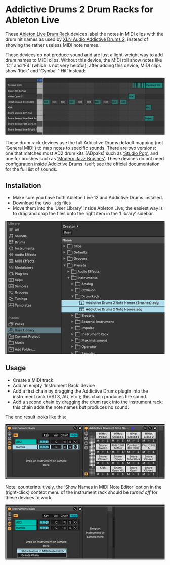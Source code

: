 # Addictive Drums 2 Drum Racks for Ableton Live

These [Ableton Live Drum Rack](https://www.ableton.com/en/manual/instrument-drum-and-effect-racks/) devices label the notes in MIDI clips with the drum hit names as used by [XLN Audio Addictive Drums 2](https://www.xlnaudio.com/products/addictive_drums_2), instead of showing the rather useless MIDI note names.

These devices do not produce sound and are just a light-weight way to add drum names to MIDI clips. Without this device, the MIDI roll show notes like ‘C1’ and ‘F4’ (which is not very helpful); after adding this device, MIDI clips show ‘Kick’ and ‘Cymbal 1 Hit’ instead:

![MIDI clip](screenshot-midi-clip.png)

These drum rack devices use the full Addictive Drums default mapping (not ‘General MIDI’) to map notes to specific sounds. There are two versions: one that matches most AD2 drum kits (ADpaks) such as [‘Studio Pop’](https://www.xlnaudio.com/products/addictive_drums_2/adpak/studio_pop), and one for brushes such as [‘Modern Jazz Brushes’](https://www.xlnaudio.com/products/addictive_drums_2/adpak/modern_jazz_brushes). These devices do not need configuration inside Addictive Drums itself; see the official documentation for the full list of sounds.

## Installation

- Make sure you have both Ableton Live 12 and Addictive Drums installed.
- Download the two `.adg` files
- Move them into the ‘User Library’ inside Ableton Live; the easiest way is to drag and drop the files onto the right item in the ‘Library’ sidebar.

![Library sidebar](screenshot-library.png)

## Usage

- Create a MIDI track
- Add an empty ‘Instrument Rack’ device
- Add a first chain by dragging the Addictive Drums plugin into the instrument rack (VST3, AU, etc.); this chain produces the sound.
- Add a second chain by dragging the drum rack into the instrument rack; this chain adds the note names but produces no sound.

The end result looks like this:

![Device](screenshot-device-1.png)

Note: counterintuitively, the ‘Show Names in MIDI Note Editor’ option in the (right-click) context menu of the instrument rack should be *turned off* for these devices to work:

![Device](screenshot-device-2.png)
